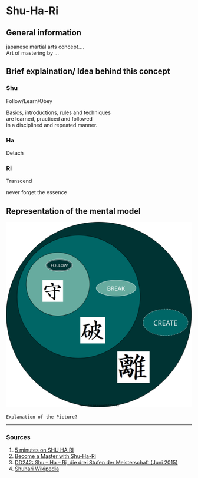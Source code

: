 # Shu-Ha-Ri

## General information

japanese martial arts concept.... \
Art of mastering by ...

## Brief explaination/ Idea behind this concept

### Shu
Follow/Learn/Obey

Basics, introductions, rules and techniques\
are learned, practiced and followed\
in a disciplined and repeated manner.

### Ha
Detach

### Ri
Transcend

never forget the essence





## Representation of the mental model

![](Shu-Ha-Ri.svg)

```
Explanation of the Picture?
```


---
### Sources
1. [5 minutes on SHU HA RI](https://www.youtube.com/watch?v=bGjPpj7ub_k)
2. [Become a Master with Shu-Ha-Ri](https://www.acronymat.com/wp-content/uploads/2021/02/shu-ha-ri-poster-min.pdf)
3. [DD242: Shu – Ha – Ri, die drei Stufen der Meisterschaft (Juni 2015)](https://www.omnisophie.com/dd242-shu-ha-ri-die-drei-stufen-der-meisterschaft-juni-2015/)
4. [Shuhari Wikipedia](https://en.wikipedia.org/wiki/Shuhari) 